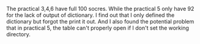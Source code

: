 The practical 3,4,6 have full 100 socres.
While the practical 5 only have 92 for the lack of output of dictionary.
I find out that I only defined the dictionary but forgot the print it out.
And I also found the potential problem that in practical 5, the table can't properly open if I don't set the working directory.